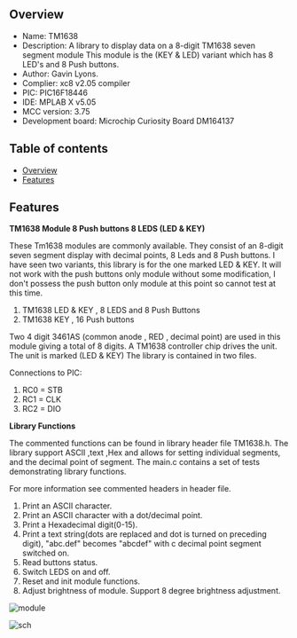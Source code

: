 

Overview
--------------------------------------------
* Name: TM1638
* Description: A library to display data on a 8-digit TM1638 seven segment module
This module is the (KEY & LED) variant which has 8 LED's and 8 Push buttons.
* Author: Gavin Lyons.
* Complier: xc8 v2.05 compiler
* PIC: PIC16F18446
* IDE:  MPLAB X v5.05
* MCC version: 3.75
* Development board: Microchip Curiosity Board DM164137

Table of contents
---------------------------

  * [Overview](#overview)
  * [Features](#features)

Features
----------------------


**TM1638 Module 8 Push buttons 8 LEDS (LED & KEY)**

These Tm1638 modules are commonly available. 
They consist of an 8-digit seven segment display with decimal points,
8 Leds and 8 Push buttons.
I have seen two variants, this library is for the one marked LED & KEY.
It will not work with the push buttons only module without some modification,
I don't possess the push button only module at this point so cannot test at this time.

1. TM1638 LED & KEY , 8 LEDS and 8 Push Buttons
2. TM1638 KEY , 16 Push buttons

Two 4 digit 3461AS (common anode , RED , decimal point) are used in this module
giving a total of 8 digits. A TM1638 controller chip drives the unit.
The unit is marked (LED & KEY) 
The library is contained in two files.

Connections to PIC: 

1. RC0 = STB
2. RC1 = CLK
3. RC2 = DIO


**Library Functions**

The commented functions can be found in library header file TM1638.h.
The library support ASCII ,text ,Hex and allows for setting individual segments,
and the decimal point of segment.
The main.c contains a set of tests demonstrating library functions.

For more information see commented headers in header file. 

1. Print an ASCII character.
2. Print an ASCII character with a dot/decimal point.
3. Print a Hexadecimal digit(0-15).
4. Print a text string(dots are replaced and dot is turned on preceding digit), 
"abc.def" becomes "abcdef" with c decimal point segment switched on.
5. Read buttons status.
6. Switch LEDS on and off.
7. Reset and init module functions.
8. Adjust brightness of module. Support 8 degree brightness adjustment.



![ module ](https://github.com/gavinlyonsrepo/pic_16F18446_projects/blob/master/images/TM1638.jpg)


![ sch ](https://github.com/gavinlyonsrepo/pic_16F18446_projects/blob/master/images/TM1638_2.jpg)
